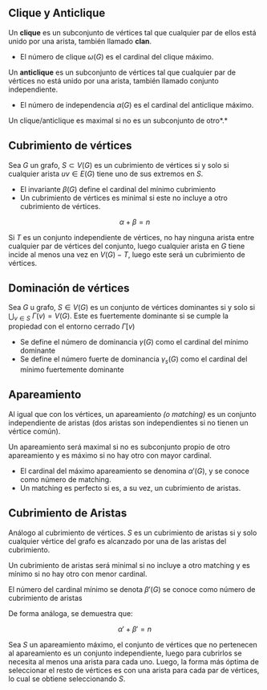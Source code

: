 ## Clique y Anticlique

Un **clique** es un subconjunto de vértices tal que cualquier par de ellos está unido por una arista, también llamado **clan**.

- El número de clique $\omega(G)$ es el cardinal del clique máximo.

Un **anticlique** es un subconjunto de vértices tal que cualquier par de vértices no está unido por una arista, también llamado conjunto independiente.

- El número de independencia $\alpha(G)$ es el cardinal del anticlique máximo.

Un clique/anticlique es maximal si no es un subconjunto de otro*.*

## Cubrimiento de vértices

Sea $G$ un grafo, $S \subset V(G)$ es un cubrimiento de vértices si y solo si cualquier arista $uv \in E(G)$ tiene uno de sus extremos en $S$.

- El invariante $\beta(G)$ define el cardinal del mínimo cubrimiento
- Un cubrimiento de vértices es minimal si este no incluye a otro cubrimiento de vértices.

$$
\alpha + \beta = n
$$

Si $T$ es un conjunto independiente de vértices, no hay ninguna arista entre cualquier par de vértices del conjunto, luego cualquier arista en $G$ tiene incide al menos una vez en $V(G) - T$, luego este será un cubrimiento de vértices.

## Dominación de vértices

Sea $G$ u grafo, $S \in V(G)$ es un conjunto de vértices dominantes si y solo si $\bigcup_{v \in S}$ $\Gamma(v) = V(G)$. Este es fuertemente dominante si se cumple la propiedad con el entorno cerrado $\Gamma[v)$

- Se define el número de dominancia $\gamma(G)$ como el cardinal del mínimo dominante
- Se define el número fuerte de dominancia $\gamma_s(G)$ como el cardinal del mínimo fuertemente dominante

## Apareamiento

Al igual que con los vértices, un apareamiento *(o matching)* es un conjunto independiente de aristas (dos aristas son independientes si no tienen un vértice común).

Un apareamiento será maximal si no es subconjunto propio de otro apareamiento y es máximo si no hay otro con mayor cardinal.

- El cardinal del máximo apareamiento se denomina $\alpha'(G)$, y se conoce como número de matching.
- Un matching es perfecto si es, a su vez, un cubrimiento de aristas.

## Cubrimiento de Aristas

Análogo al cubrimiento de vértices. $S$ es un cubrimiento de aristas si y solo cualquier vértice del grafo es alcanzado por una de las aristas del cubrimiento.

Un cubrimiento de aristas será minimal si no incluye a otro matching y es mínimo si no hay otro con menor cardinal.

El número del cardinal mínimo se denota $\beta'(G)$ se conoce como número de cubrimiento de aristas

De forma análoga, se demuestra que:

$$
\alpha' + \beta' = n
$$

Sea $S$ un apareamiento máximo, el conjunto de vértices que no pertenecen al apareamiento es un conjunto independiente, luego para cubrirlos se necesita al menos una arista para cada uno. Luego, la forma más óptima de seleccionar el resto de vértices es con una arista para cada par de vértices, lo cual se obtiene seleccionando $S$.
